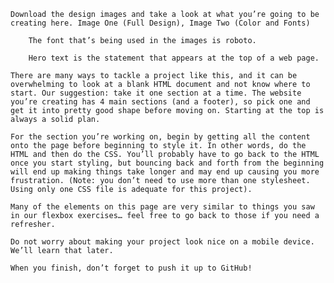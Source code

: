 

    Download the design images and take a look at what you’re going to be creating here. Image One (Full Design), Image Two (Color and Fonts)

        The font that’s being used in the images is roboto.

        Hero text is the statement that appears at the top of a web page.

    There are many ways to tackle a project like this, and it can be overwhelming to look at a blank HTML document and not know where to start. Our suggestion: take it one section at a time. The website you’re creating has 4 main sections (and a footer), so pick one and get it into pretty good shape before moving on. Starting at the top is always a solid plan.

    For the section you’re working on, begin by getting all the content onto the page before beginning to style it. In other words, do the HTML and then do the CSS. You’ll probably have to go back to the HTML once you start styling, but bouncing back and forth from the beginning will end up making things take longer and may end up causing you more frustration. (Note: you don’t need to use more than one stylesheet. Using only one CSS file is adequate for this project).

    Many of the elements on this page are very similar to things you saw in our flexbox exercises… feel free to go back to those if you need a refresher.
    
    Do not worry about making your project look nice on a mobile device. We’ll learn that later.
    
    When you finish, don’t forget to push it up to GitHub!

